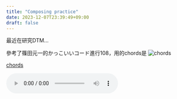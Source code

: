 ```yaml
---
title: "Composing practice"
date: 2023-12-07T23:39:49+09:00
draft: false
---
```



最近在研究DTM...

參考了篠田元一的かっこいいコード進行108，用的chords是
![chords](/Screenshot%202023-12-07%20234244.png)

[chords](/practice-1207.wav)



<audio controls preload="auto">
    <source src="/practice-1207.wav">
</audio>